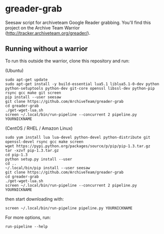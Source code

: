greader-grab
============

Seesaw script for archiveteam Google Reader grabbing.
You'll find this project on the Archive Team Warrior (http://tracker.archiveteam.org/greader/).


Running without a warrior
-------------------------

To run this outside the warrior, clone this repository and run:

(Ubuntu)

    sudo apt-get update
    sudo apt-get install -y build-essential lua5.1 liblua5.1-0-dev python python-setuptools python-dev git-core openssl libssl-dev python-pip rsync gcc make git screen
    pip install --user seesaw
    git clone https://github.com/ArchiveTeam/greader-grab
    cd greader-grab
    ./get-wget-lua.sh
    screen ~/.local/bin/run-pipeline --concurrent 2 pipeline.py YOURNICKNAME

(CentOS / RHEL / Amazon Linux)

    sudo yum install lua lua-devel python-devel python-distribute git openssl-devel rsync gcc make screen
    wget https://pypi.python.org/packages/source/p/pip/pip-1.3.tar.gz
    tar -xzvf pip-1.3.tar.gz
    cd pip-1.3
    python setup.py install --user
    cd ..
    ~/.local/bin/pip install --user seesaw
    git clone https://github.com/ArchiveTeam/greader-grab
    cd greader-grab
    ./get-wget-lua.sh
    screen ~/.local/bin/run-pipeline --concurrent 2 pipeline.py YOURNICKNAME

then start downloading with:

    screen ~/.local/bin/run-pipeline pipeline.py YOURNICKNAME

For more options, run:

    run-pipeline --help

